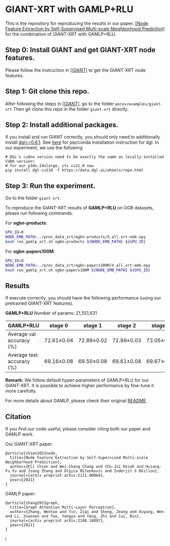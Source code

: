 # GIANT-XRT with GAMLP+RLU

This is the repository for reproducing the results in our paper: [[Node Feature Extraction by Self-Supervised Multi-scale Neighborhood Prediction]](https://arxiv.org/pdf/2111.00064.pdf) for the combination of GIANT-XRT with GAMLP+RLU.

## Step 0: Install GIANT and get GIANT-XRT node features.
Please follow the instruction in [[GIANT]](https://github.com/amzn/pecos/tree/mainline/examples/giant-xrt) to get the GIANT-XRT node features.

## Step 1: Git clone this repo.
After following the steps in [[GIANT]](https://github.com/amzn/pecos/tree/mainline/examples/giant-xrt), go to the folder
`pecos/examples/giant-xrt`
Then git clone this repo in the folder `giant-xrt` directly.

## Step 2: Install additional packages.
If you install and run GIANT correctly, you should only need to additionally install [dgl>=0.6.1](https://github.com/dmlc/dgl).
See [here](https://www.dgl.ai/pages/start.html) for pip/conda installation instruction for dgl.
In our experiment, we use the following
```
# DGL's cudnn version need to be exactly the same as locally-installed CUDA version!
# for our p3dn.24xlarge, its cu11.0 now
pip install dgl-cu110 -f https://data.dgl.ai/wheels/repo.html
```

## Step 3: Run the experiment.
Go to the folder `giant-xrt`. 

To reproduce the GIANT-XRT results of **GAMLP+RLU** on OGB datasets, please run following commands.

For **ogbn-products**:
```bash
GPU_ID=0
NODE_EMB_PATH=../proc_data_xrt/ogbn-products/X.all.xrt-emb.npy
bash run_gamlp_xrt.sh ogbn-products ${NODE_EMB_PATH} ${GPU_ID}
```

For **ogbn-papers100M**:
```bash
GPU_ID=0
NODE_EMB_PATH=../proc_data_xrt/ogbn-papers100M/X.all.xrt-emb.npy
bash run_gamlp_xrt.sh ogbn-papers100M ${NODE_EMB_PATH} ${GPU_ID}
```

## Results
If execute correctly, you should have the following performance (using our pretrained GIANT-XRT features).

**GAMLP+RLU** Number of params: 21,551,631

| GAMLP+RLU | stage 0 | stage 1 | stage 2 | stage 3 |
|---|---|---|---|---|
| Average val accuracy (%) | 72.61±0.04 | 72.89±0.02 | 72.99±0.03 | 73.05±0.04 |
| Average test accuracy (%) | 69.16±0.08 | 69.50±0.08 | 69.61±0.08 | 69.67±0.05 |

**Remark:** We follow default hyper-parameters of GAMLP+RLU for our GIANT-XRT. It is possible to achieve higher performance by fine-tune it more carefully.

For more details about GAMLP, please check their original [README](https://github.com/PKU-DAIR/GAMLP).

## Citation
If you find our code useful, please consider citing both our paper and GAMLP work.

Our GIANT-XRT paper:
```
@article{chien2021node,
  title={Node Feature Extraction by Self-Supervised Multi-scale Neighborhood Prediction},
  author={Eli Chien and Wei-Cheng Chang and Cho-Jui Hsieh and Hsiang-Fu Yu and Jiong Zhang and Olgica Milenkovic and Inderjit S Dhillon},
  journal={arXiv preprint arXiv:2111.00064},
  year={2021}
}
```

GAMLP paper:
```
@article{zhang2021graph,
  title={Graph Attention Multi-Layer Perceptron},
  author={Zhang, Wentao and Yin, Ziqi and Sheng, Zeang and Ouyang, Wen and Li, Xiaosen and Tao, Yangyu and Yang, Zhi and Cui, Bin},
  journal={arXiv preprint arXiv:2108.10097},
  year={2021}
}
```
i
